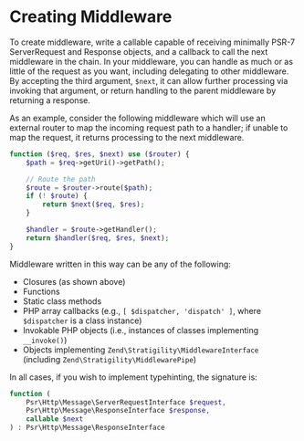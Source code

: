 # Creating Middleware

To create middleware, write a callable capable of receiving minimally PSR-7
ServerRequest and Response objects, and a callback to call the next middleware
in the chain. In your middleware, you can handle as much or as little of the
request as you want, including delegating to other middleware. By accepting the
third argument, `$next`, it can allow further processing via invoking that
argument, or return handling to the parent middleware by returning a response.

As an example, consider the following middleware which will use an external
router to map the incoming request path to a handler; if unable to map the
request, it returns processing to the next middleware.

```php
function ($req, $res, $next) use ($router) {
    $path = $req->getUri()->getPath();

    // Route the path
    $route = $router->route($path);
    if (! $route) {
        return $next($req, $res);
    }

    $handler = $route->getHandler();
    return $handler($req, $res, $next);
}
```

Middleware written in this way can be any of the following:

- Closures (as shown above)
- Functions
- Static class methods
- PHP array callbacks (e.g., `[ $dispatcher, 'dispatch' ]`, where `$dispatcher` is a class instance)
- Invokable PHP objects (i.e., instances of classes implementing `__invoke()`)
- Objects implementing `Zend\Stratigility\MiddlewareInterface` (including
  `Zend\Stratigility\MiddlewarePipe`)

In all cases, if you wish to implement typehinting, the signature is:

```php
function (
    Psr\Http\Message\ServerRequestInterface $request,
    Psr\Http\Message\ResponseInterface $response,
    callable $next
) : Psr\Http\Message\ResponseInterface
```
